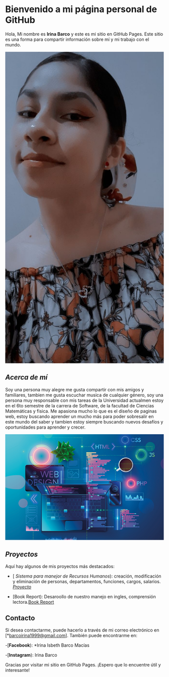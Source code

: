 # Bienvenido a mi página personal de GitHub

Hola, Mi nombre es **Irina Barco**  y este es mi sitio en GitHub Pages. 
Este sitio es una forma para compartir información sobre mí y mi trabajo con el mundo.

![Esta soy yo](https://github.com/BarcoIrina99/Personal-Barco-Irina/blob/main/irina.jpeg)

## *Acerca de mí*


Soy una persona muy alegre me gusta compartir con mis amigos y familiares, tambien me gusta escuchar musica de cualquier género, soy una persona muy responsable con mis tareas de la Universidad actualmen estoy en el 6to semestre de la carrera de Software, de la facultad de Ciencias Matemáticas y fisica. Me apasiona mucho lo que es el diseño de paginas web, estoy buscando aprender un mucho más para poder sobresalir en este mundo del saber y tambien estoy siempre buscando nuevos desafíos y oportunidades para aprender y crecer.

![Esta soy yo]( https://github.com/BarcoIrina99/Personal-Barco-Irina/blob/main/web.jpg) 



## *Proyectos* 



Aquí hay algunos de mis proyectos más destacados:



- [ *Sistema para manejor de Recursos Humanos*): creación, modificación y eliminación de personas, departamentos, funciones, cargos, salarios.
    [*Proyecto* ](https://github.com/BarcoIrina99/Personal-Barco-Irina/blob/main/Proyecto%20de%20bases%20de%20datos%20Grupo%20A.pdf)

- [Book Report): Desaroollo de nuestro manejo en ingles, comprensión lectora.[Book Report](https://github.com/BarcoIrina99/Personal-Barco-Irina/blob/main/Report%20on%20Harry%20Potter%20and%20the%20philosopher's%20stone.%20Barco%20Irina.pdf)   



## Contacto



Si desea contactarme, puede hacerlo a través de mi correo electrónico en [*barcoirina1999@gmail.com]. 
También puede encontrarme en:

-[**Facebook**): *Irina Isbeth Barco Macías

-[**Instagram**): Irina Barco


Gracias por visitar mi sitio en GitHub Pages. ¡Espero que lo encuentre útil y interesante!
